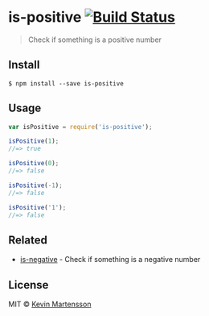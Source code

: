 # is-positive [![Build Status](https://travis-ci.org/kevva/is-positive.svg?branch=master)](https://travis-ci.org/kevva/is-positive)

> Check if something is a positive number


## Install

```
$ npm install --save is-positive
```


## Usage

```js
var isPositive = require('is-positive');

isPositive(1);
//=> true

isPositive(0);
//=> false

isPositive(-1);
//=> false

isPositive('1');
//=> false
```

## Related

- [is-negative](https://github.com/kevva/is-negative) - Check if something is a negative number


## License

MIT © [Kevin Martensson](http://github.com/kevva)

